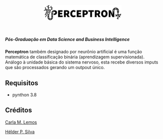 <br/>
<p align="center">
        <img width="50%" src="/img/logo.png" alt="PERCEPTRON">
    </a>
</p>

<br/>

##### Pós-Graduação em Data Science and Business Intelligence

**Perceptron** também designado por neurônio artificial é uma função matemática de classificação binária (aprendizagem supervisionada). Análogo à unidade básica do sistema nervoso, esta recebe diversos imputs que são processados gerando um outpout único.

## Requisitos
* pynthon 3.8

## Créditos
[Carla M. Lemos](https://github.com/CarlaMLemos) 

[Hélder P. Silva ](https://github.com/helderpsilva)

